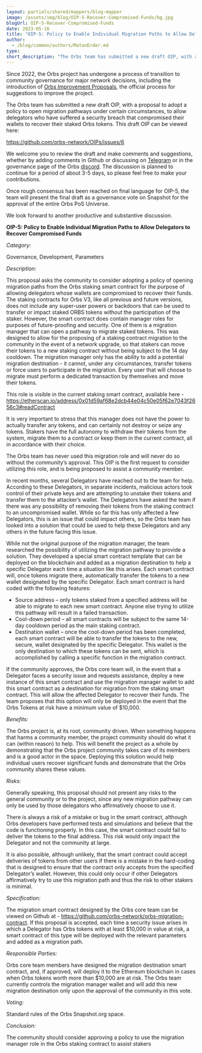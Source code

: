 ```yaml
---
layout: partials/shared/mappers/blog-mapper
image: /assets/img/blog/OIP-5-Recover-Compromised-Funds/bg.jpg
blogUrl: OIP-5-Recover-Compromised-Funds
date: 2023-05-16
title: "OIP-5: Policy to Enable Individual Migration Paths to Allow Delegators to Recover Compromised Funds"
author:
  - /blog/common/authors/MatanErder.md
type:
short_description: "The Orbs team has submitted a new draft OIP, with a proposal to adopt a policy to open  migration pathways under certain circumstances, to allow delegators who have suffered a security breach that compromised their wallets to recover their staked Orbs tokens."
---
```


Since 2022, the Orbs project has undergone a process of transition to community governance for major network decisions, including the introduction of [Orbs Improvement Proposals](https://github.com/orbs-network/OIPs), the official process for suggestions to improve the project. 

The Orbs team has submitted a new draft OIP, with a proposal to adopt a policy to open  migration pathways under certain circumstances, to allow delegators who have suffered a security breach that compromised their wallets to recover their staked Orbs tokens. This draft OIP can be viewed here: 

https://github.com/orbs-network/OIPs/issues/6 

We welcome you to review the draft and make comments and suggestions, whether by adding comments in Github or discussing on [Telegram](https://t.me/OrbsNetwork) or in the governance page of the Orbs [discord](https://discord.com/channels/829255795827933236/1004049084597928017). The discussion is planned to continue for a period of about 3-5 days, so please feel free to make your contributions. 

Once rough consensus has been reached on final language for OIP-5, the team will present the final draft as a governance vote on Snapshot for the approval of the entire Orbs PoS Universe.

We look forward to another productive and substantive discussion. 

<div class='line-separator'> </div>


**OIP-5: Policy to Enable Individual Migration Paths to Allow Delegators to Recover Compromised Funds**

_Category:_ 

Governance, Development, Parameters 

_Description:_

This proposal asks the community to consider adopting a policy of opening migration paths from the Orbs staking smart contract for the purpose of allowing delegators whose wallets are compromised to recover their funds.
The staking contracts for Orbs V3, like all previous and future versions, does not include any super-user powers or backdoors that can be used to transfer or impact staked ORBS tokens without the participation of the staker.
However, the smart contract does contain manager roles for purposes of future-proofing and security. One of them is a migration manager that can open a pathway to migrate staked tokens. This was designed to allow for the proposing of a staking contract migration to the community in the event of a network upgrade, so that stakers can move their tokens to a new staking contract without being subject to the 14 day cooldown. The migration manager only has the ability to add a potential migration destination - it cannot, under any circumstances, transfer tokens or force users to participate in the migration. Every user that will choose to migrate must perform a dedicated transaction by themselves and move their tokens.

This role is visible in the current staking smart contract, available here - https://etherscan.io/address/0x01d59af68e2dcb44e04c50e05f62e7043f2656c3#readContract 
 
It is very important to stress that this manager does not have the power to actually transfer any tokens, and can certainly not destroy or seize any tokens. Stakers have the full autonomy to withdraw their tokens from the system, migrate them to a contract or keep them in the current contract, all in accordance with their choice.
 
The Orbs team has never used this migration role and will never do so without the community’s approval. This OIP is the first request to consider utilizing this role, and is being proposed to assist a community member.
 
In recent months, several Delegators have reached out to the team for help. According to these Delegators, in separate incidents, malicious actors took control of their private keys and are attempting to unstake their tokens and transfer them to the attacker’s wallet. The Delegators have asked the team if there was any possibility of removing their tokens from the staking contract to an uncompromised wallet. While so far this has only affected a few Delegators, this is an issue that could impact others, so the Orbs team has looked into a solution that could be used to help these Delegators and any others in the future facing this issue.

While not the original purpose of the migration manager, the team researched the possibility of utilizing the migration pathway to provide a solution. They developed a special smart contract template that can be deployed on the blockchain and added as a migration destination to help a specific Delegator each time a situation like this arises. Each smart contract will, once tokens migrate there, automatically transfer the tokens to a new wallet designated by the specific Delegator. Each smart contract is hard coded with the following features:

- Source address – only tokens staked from a specified address will be able to migrate to each new smart contract. Anyone else trying to utilize this pathway will result in a failed transaction.
- Cool-down period – all smart contracts will be subject to the same 14-day cooldown period as the main staking contract.
- Destination wallet – once the cool-down period has been completed, each smart contract will be able to transfer the tokens to the new, secure, wallet designated by the specific Delegator. This wallet is the only destination to which these tokens can be sent, which is accomplished by calling a specific function in the migration contract.

If the community approves, the Orbs core team will, in the event that a Delegator faces a security issue and requests assistance, deploy a new instance of this smart contract and use the migration manager wallet to add this smart contract as a destination for migration from the staking smart contract. This will allow the affected Delegator to recover their funds. The team proposes that this option will only be deployed in the event that the Orbs Tokens at risk have a minimum value of $10,000.

_Benefits:_

The Orbs project is, at its root, community driven. When something happens that harms a community member, the project community should do what it can (within reason) to help. This will benefit the project as a whole by demonstrating that the Orbs project community takes care of its members and is a good actor in the space. Deploying this solution would help individual users recover significant funds and demonstrate that the Orbs community shares these values. 

_Risks:_

Generally speaking, this proposal should not present any risks to the general community or to the project, since any new migration pathway can only be used by those delegators who affirmatively choose to use it. 

There is always a risk of a mistake or bug in the smart contract, although Orbs developers have performed tests and simulations and believe that the code is functioning properly. In this case, the smart contract could fail to deliver the tokens to the final address. This risk would only impact the Delegator and not the community at large.

It is also possible, although unlikely, that the smart contract could accept deliveries of tokens from other users if there is a mistake in the hard-coding that is designed to ensure that the contract only accepts from the specified Delegator’s wallet. However, this could only occur if other Delegators affirmatively try to use this migration path and thus the risk to other stakers is minimal.

_Specification:_ 

The migration smart contract designed by the Orbs core team can be viewed on Github at - https://github.com/orbs-network/orbs-migration-contract. If this proposal is accepted, each time a security issue arises in which a Delegator has Orbs tokens with at least $10,000 in value at risk, a smart contract of this type will be deployed with the relevant parameters and added as a migration path. 

_Responsible Parties:_ 

Orbs core team members have designed the migration destination smart contract, and, if approved, will deploy it to the Ethereum blockchain in cases when Orbs tokens worth more than $10,000 are at risk. The Orbs team currently controls the migration manager wallet and will add this new migration destination only upon the approval of the community in this vote.

_Voting:_ 

Standard rules of the Orbs Snapshot.org space.

_Conclusion:_ 

The community should consider approving a policy to use the migration manager role in the Orbs staking contract to assist stakers 
  
